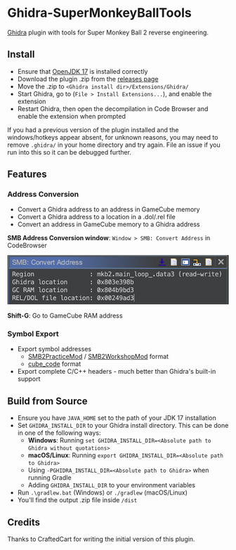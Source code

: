 # Ghidra-SuperMonkeyBallTools

[Ghidra](https://github.com/NationalSecurityAgency/ghidra) plugin with tools for Super Monkey Ball 2 reverse engineering.

## Install

- Ensure that [OpenJDK 17](https://adoptium.net/temurin/releases/?version=17) is installed correctly
- Download the plugin .zip from the [releases page](https://github.com/ComplexPlane/Ghidra-SuperMonkeyBallTools/releases)
- Move the .zip to `<Ghidra install dir>/Extensions/Ghidra/`
- Start Ghidra, go to (`File > Install Extensions...`), and enable the extension
- Restart Ghidra, then open the decompilation in Code Browser and enable the extension when prompted

If you had a previous version of the plugin installed and the windows/hotkeys appear absent, for unknown reasons, you may need to remove `.ghidra/` in your home directory and try again. File an issue if you run into this so it can be debugged further.

## Features

### Address Conversion

- Convert a Ghidra address to an address in GameCube memory
- Convert a Ghidra address to a location in a .dol/.rel file
- Convert an address in GameCube memory to a Ghidra address

**SMB Address Conversion window**: `Window > SMB: Convert Address` in CodeBrowser

![Convert address window](doc/convert-address-window.png)

**Shift-G**: Go to GameCube RAM address

### Symbol Export

- Export symbol addresses
  - [SMB2PracticeMod](https://github.com/ComplexPlane/SMB2PracticeMod) / [SMB2WorkshopMod](https://github.com/TheBombSquad/SMB2WorkshopMod) format
  - [cube_code](https://gitlab.com/CraftedCart/cube_code) format
- Export complete C/C++ headers - much better than Ghidra's built-in support

## Build from Source

- Ensure you have `JAVA_HOME` set to the path of your JDK 17 installation
- Set `GHIDRA_INSTALL_DIR` to your Ghidra install directory. This can be done in one of the following ways:
    - **Windows**: Running `set GHIDRA_INSTALL_DIR=<Absolute path to Ghidra without quotations>`
    - **macOS/Linux**: Running `export GHIDRA_INSTALL_DIR=<Absolute path to Ghidra>`
    - Using `-PGHIDRA_INSTALL_DIR=<Absolute path to Ghidra>` when running Gradle
    - Adding `GHIDRA_INSTALL_DIR` to your environment variables
- Run `.\gradlew.bat` (Windows) or `./gradlew` (macOS/Linux)
- You'll find the output .zip file inside `/dist`

## Credits

Thanks to CraftedCart for writing the initial version of this plugin.
